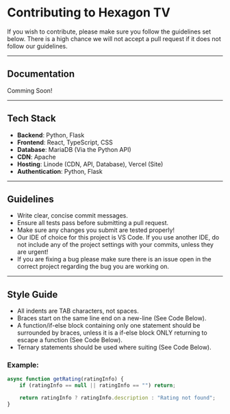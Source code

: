 # Contributing to Hexagon TV

If you wish to contribute, please make sure you follow the guidelines set below. There is a high chance we will not accept a pull request if it does not follow our guidelines.

---

## Documentation

Comming Soon!

---

## Tech Stack

- **Backend**: Python, Flask
- **Frontend**: React, TypeScript, CSS
- **Database**: MariaDB (Via the Python API)
- **CDN**: Apache
- **Hosting**: Linode (CDN, API, Database), Vercel (Site)
- **Authentication**: Python, Flask

---

## Guidelines

- Write clear, concise commit messages.
- Ensure all tests pass before submitting a pull request.
- Make sure any changes you submit are tested properly!
- Our IDE of choice for this project is VS Code. If you use another IDE, do not include any of the project settings with your commits, unless they are urgent!
- If you are fixing a bug please make sure there is an issue open in the correct project regarding the bug you are working on.

---

## Style Guide

- All indents are TAB characters, not spaces.
- Braces start on the same line end on a new-line (See Code Below).
- A function/if-else block containing only one statement should be surrounded by braces, unless it is a if-else block ONLY returning to escape a function (See Code Below).
- Ternary statements should be used where suiting (See Code Below).

### Example:

```ts
async function getRating(ratingInfo) {
	if (ratingInfo == null || ratingInfo == "") return;

	return ratingInfo ? ratingInfo.description : "Rating not found";
}
```
